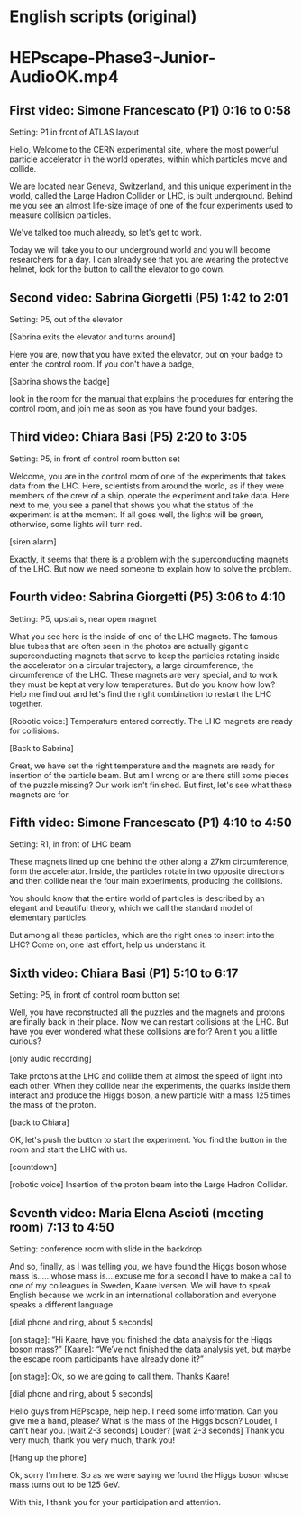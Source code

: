 English scripts (original)
===

# HEPscape-Phase3-Junior-AudioOK.mp4

## First video: Simone Francescato (P1) 0:16 to 0:58

Setting: P1 in front of ATLAS layout

Hello, Welcome to the CERN experimental site, where the most powerful particle accelerator in the world operates, within which particles move and collide.

We are located near Geneva, Switzerland, and this unique experiment in the world, called the Large Hadron Collider or LHC, is built underground. Behind me you see an almost life-size image of one of the four experiments used to measure collision particles.

We've talked too much already, so let's get to work.

Today we will take you to our underground world and you will become researchers for a day. I can already see that you are wearing the protective helmet, look for the button to call the elevator to go down.

## Second video: Sabrina  Giorgetti (P5) 1:42 to 2:01

Setting: P5, out of the elevator

[Sabrina exits the elevator and turns around]

Here you are, now that you have exited the elevator, put on your badge to enter the control room. If you don't have a badge,

[Sabrina shows the badge]

look in the room for the manual that explains the procedures for entering the control room, and join me as soon as you have found your badges.

## Third video: Chiara Basi  (P5) 2:20 to 3:05

Setting: P5, in front of control room button set

Welcome, you are in the control room of one of the experiments that takes data from the LHC. Here, scientists from around the world, as if they were members of the crew of a ship, operate the experiment and take data. Here next to me, you see a panel that shows you what the status of the experiment is at the moment. If all goes well, the lights will be green, otherwise, some lights will turn red.

[siren alarm]

Exactly, it seems that there is a problem with the superconducting magnets of the LHC. But now we need someone to explain how to solve the problem.

## Fourth video: Sabrina  Giorgetti (P5) 3:06 to 4:10

Setting: P5, upstairs, near open magnet 

What you see here is the inside of one of the LHC magnets. The famous blue tubes that are often seen in the photos are actually gigantic superconducting magnets that serve to keep the particles rotating inside the accelerator on a circular trajectory, a large circumference, the circumference of the LHC. These magnets are very special, and to work they must be kept at very low temperatures. But do you know how low? Help me find out and let's find the right combination to restart the LHC together.

[Robotic voice:]
Temperature entered correctly. The LHC magnets are ready for collisions.

[Back to Sabrina]

Great, we have set the right temperature and the magnets are ready for insertion of the particle beam. But am I wrong or are there still some pieces of the puzzle missing? Our work isn't finished. But first, let's see what these magnets are for.

## Fifth video: Simone Francescato (P1) 4:10 to 4:50

Setting: R1, in front of LHC beam

These magnets lined up one behind the other along a 27km circumference, form the accelerator. Inside, the particles rotate in two opposite directions and then collide near the four main experiments, producing the collisions.

You should know that the entire world of particles is described by an elegant and beautiful theory, which we call the standard model of elementary particles.

But among all these particles, which are the right ones to insert into the LHC? Come on, one last effort, help us understand it.

## Sixth video: Chiara Basi  (P1) 5:10 to 6:17

Setting: P5, in front of control room button set

Well, you have reconstructed all the puzzles and the magnets and protons are finally back in their place. Now we can restart collisions at the LHC.
But have you ever wondered what these collisions are for? Aren't you a little curious?

[only audio recording]

Take protons at the LHC and collide them at almost the speed of light into each other. When they collide near the experiments, the quarks inside them interact and produce the Higgs boson, a new particle with a mass 125 times the mass of the proton.

[back to Chiara]

OK, let's push the button to start the experiment. You find the button in the room and start the LHC with us.

[countdown]

[robotic voice] Insertion of the proton beam into the Large Hadron Collider.

## Seventh video: Maria Elena Ascioti (meeting room) 7:13 to 4:50

Setting: conference room with slide in the backdrop

And so, finally, as I was telling you, we have found the Higgs boson whose mass is......whose mass is....excuse me for a second I have to make a call to one of my colleagues in Sweden, Kaare Iversen. We will have to speak English because we work in an international collaboration and everyone speaks a different language.  

[dial phone and ring, about 5 seconds]

[on stage]: “Hi Kaare, have you finished the data analysis for the Higgs boson mass?”
[Kaare]: “We’ve not finished the data analysis yet, but maybe the escape room participants have already done it?” 

[on stage]: Ok, so we are going to call them. Thanks Kaare! 

[dial phone and ring, about 5 seconds]

Hello guys from HEPscape, help help.
I need some information.
Can you give me a hand, please? What is the mass of the Higgs boson?
Louder, I can't hear you. [wait 2-3 seconds]
Louder? [wait 2-3 seconds]
Thank you very much, thank you very much, thank you!

[Hang up the phone]

Ok, sorry I'm here. So as we were saying we found the Higgs boson whose mass turns out to be 125 GeV.

With this, I thank you for your participation and attention.
